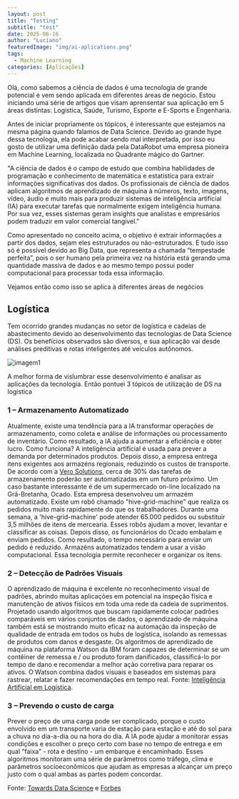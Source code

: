 ```yaml
---
layout: post
title: "Testing"
subtitle: "test"
date: 2025-06-16
author: "Luciano"
featuredImage: "img/ai-aplications.png"
tags:
  - Machine Learning
categories: [Aplicações]
---
```


Olá, como sabemos a ciência de dados é uma tecnologia de grande potencial e vem sendo aplicada em diferentes áreas de negócio. Estou iniciando uma série de artigos que visam aprensentar sua aplicação em 5 áreas distintas: Logística, Saúde, Turismo, Esporte e E-Sports e Engenharia.

Antes de iniciar propriamente os tópicos, é interessante que estejamos na mesma página quando falamos de Data Science. Devido ao grande hype dessa tecnologia, ela pode acabar sendo mal interpretada, por isso eu gosto de utilizar uma definição dada pela DataRobot uma empresa pioneira em Machine Learning, localizada no Quadrante mágico do Gartner.

"A ciência de dados é o campo de estudo que combina habilidades de programação e conhecimento de matemática e estatística para extrair informações significativas dos dados. Os profissionais de ciência de dados aplicam algoritmos de aprendizado de máquina à números, texto, imagens, vídeo, áudio e muito mais para produzir sistemas de inteligência artificial (IA) para executar tarefas que normalmente exigem inteligência humana. Por sua vez, esses sistemas geram insights que analistas e empresários podem traduzir em valor comercial tangível."

Como apresentado no conceito acima, o objetivo é extrair informações a partir dos dados, sejam eles estruturados ou não-estruturados. E tudo isso só é possível devido ao Big Data, que representa a chamada “tempestade perfeita”, pois o ser humano pela primeira vez na história está gerando uma quantidade massiva de dados e ao mesmo tempo possui poder computacional para processar toda essa informação.

Vejamos então como isso se aplica à diferentes áreas de negócios

## Logística

Tem ocorrido grandes mudanças no setor de logística e cadeias de abastecimento devido ao desenvolvimento das tecnologias de Data Science (DS). Os benefícios observados são diversos, e sua aplicação vai desde análises preditivas e rotas inteligentes até veículos autônomos.

![imagem1](/img/post_0_interno1.jpg)

A melhor forma de vislumbrar esse desenvolvimento é analisar as aplicações da tecnologia. Então pontuei 3 tópicos de utilização de DS na logística

### 1 – Armazenamento Automatizado

Atualmente, existe uma tendência para a IA transformar operações de armazenamento, como coleta e análise de informações ou processamento de inventário. Como resultado, a IA ajuda a aumentar a eficiência e obter lucro. Como funciona? A inteligência artificial é usada para prever a demanda por determinados produtos. Depois disso, a empresa entrega itens exigentes aos armazéns regionais, reduzindo os custos de transporte.
De acordo com a [Vero Solutions](https://www.warehousinglogisticsinternational.com/how-will-ai-transform-the-smart-warehouse/), cerca de 30% das tarefas de armazenamento poderão ser automatizadas em um futuro próximo.
Um caso bastante interessante é de um supermercado on-line localizado na Grã-Bretanha, Ocado. Esta empresa desenvolveu um armazém automatizado. Existe um robô chamado "hive-grid-machine" que realiza os pedidos muito mais rapidamente do que os trabalhadores. Durante uma semana, a 'hive-grid-machine' pode atender 65.000 pedidos ou substituir 3,5 milhões de itens de mercearia. Esses robôs ajudam a mover, levantar e classificar as coisas. Depois disso, os funcionários do Ocado embalam e enviam pedidos. Como resultado, o tempo necessário para enviar um pedido é reduzido.
Armazéns automatizados tendem a usar a visão computacional. Essa tecnologia permite reconhecer e organizar os itens.

### 2 – Detecção de Padrões Visuais

O aprendizado de máquina é excelente no reconhecimento visual de padrões, abrindo muitas aplicações em potencial na inspeção física e manutenção de ativos físicos em toda uma rede da cadeia de suprimentos. Projetado usando algoritmos que buscam rapidamente colocar padrões comparáveis em vários conjuntos de dados, o aprendizado de máquina também está se mostrando muito eficaz na automação da inspeção de qualidade de entrada em todos os hubs de logística, isolando as remessas de produtos com danos e desgaste. Os algoritmos de aprendizado de máquina na plataforma Watson da IBM foram capazes de determinar se um contêiner de remessa e / ou produto foram danificados, classificá-lo por tempo de dano e recomendar a melhor ação corretiva para reparar os ativos. O Watson combina dados visuais e baseados em sistemas para rastrear, relatar e fazer recomendações em tempo real. Fonte: [Inteligência Artificial em Logística](https://www.ibm.com/downloads/cas/XOQW7Q0D).

### 3 – Prevendo o custo de carga

Prever o preço de uma carga pode ser complicado, porque o custo envolvido em um transporte varia de estação para estação e até do sol para a chuva no dia-a-dia ou na hora do dia. A IA pode ajudar a monitorar essas condições e escolher o preço certo com base no tempo de entrega e em qual “faixa” - rota e destino - um embarque é encaminhado. Esses algoritmos monitoram uma série de parâmetros como tráfego, clima e parâmetros socioeconômicos que ajudam as empresas a alcançar um preço justo com o qual ambas as partes podem concordar.

Fonte: [Towards Data Science](https://towardsdatascience.com/how-ai-changes-the-logistic-industry-3d55401778d) e [Forbes](https://www.forbes.com/sites/louiscolumbus/2018/06/11/10-ways-machine-learning-is-revolutionizing-supply-chain-management/#37936d9f3e37)

